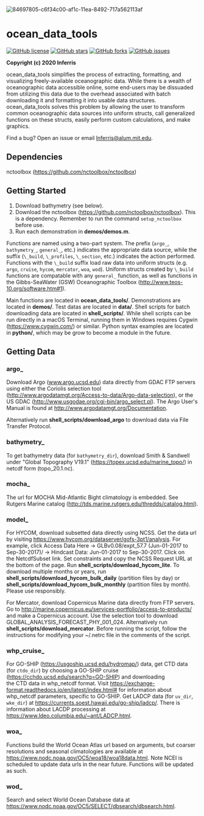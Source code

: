 ![84697805-c6f34c00-af1c-11ea-8492-717a562113af](https://user-images.githubusercontent.com/24570061/85356569-4664ba80-b4dd-11ea-9ec7-8ec26df76dcf.png)

# ocean_data_tools 

[![GitHub license](https://img.shields.io/github/license/lnferris/ocean_data_tools)](https://github.com/lnferris/ocean_data_tools/blob/master/LICENSE) [![GitHub stars](https://img.shields.io/github/stars/lnferris/ocean_data_tools)](https://github.com/lnferris/ocean_data_tools/stargazers) [![GitHub forks](https://img.shields.io/github/forks/lnferris/ocean_data_tools)](https://github.com/lnferris/ocean_data_tools/network) [![GitHub issues](https://img.shields.io/github/issues/lnferris/ocean_data_tools)](https://github.com/lnferris/ocean_data_tools/issues)

**Copyright (c) 2020 lnferris** 

ocean_data_tools simplifies the process of extracting, formatting, and visualizing freely-available oceanographic data. While there is a wealth of oceanographic data accessible online, some end-users may be dissuaded from utilizing this data due to the overhead associated with batch downloading it and formatting it into usable data structures. ocean_data_tools solves this problem by allowing the user to transform common oceanographic data sources into uniform structs, call generalized functions on these structs, easily perform custom calculations, and make graphics.

Find a bug? Open an issue or email lnferris@alum.mit.edu.

## Dependencies

nctoolbox (https://github.com/nctoolbox/nctoolbox)

## Getting Started

1. Download bathymetry (see below).
2. Download the nctoolbox (https://github.com/nctoolbox/nctoolbox). This is a dependency. Remember to run the command ``setup_nctoolbox`` before use.
3. Run each demonstration in **demos/demos.m**.

Functions are named using a two-part system. The prefix (``argo_``, ``bathymetry_``, ``general_``, etc.) indicates the appropriate data source, while the suffix (``\_build``, ``\_profiles``, ``\_section``, etc.) indicates the action performed. Functions with the ``\_build`` suffix load raw data into uniform structs (e.g. ``argo``, ``cruise``, ``hycom``, ``mercator``, ``woa``, ``wod``). Uniform structs created by ``\_build`` functions are compatable with any ``general_`` function, as well as functions in the Gibbs-SeaWater (GSW) Oceanographic Toolbox (http://www.teos-10.org/software.htm#1).

Main functions are located in **ocean_data_tools/**. Demonstrations are located in **demos/**. Test datas are located in **data/**. Shell scripts for batch downloading data are located in **shell_scripts/**. While shell scripts can be run directly in a macOS Terminal, running them in Windows requires Cygwin (https://www.cygwin.com/) or similar. Python syntax examples are located in **python/**, which may be grow to become a module in the future.

## Getting Data

### argo_

Download Argo (www.argo.ucsd.edu) data directly from GDAC FTP servers using either the Coriolis selection tool (http://www.argodatamgt.org/Access-to-data/Argo-data-selection), or the US GDAC (http://www.usgodae.org/cgi-bin/argo_select.pl). The Argo User's Manual is found at http://www.argodatamgt.org/Documentation.

Alternatively run **shell_scripts/download_argo** to download data via File Transfer Protocol.

### bathymetry_

To get bathymetry data (for ``bathymetry_dir``), download Smith & Sandwell under "Global Topography V19.1" (https://topex.ucsd.edu/marine_topo/) in netcdf form (topo_20.1.nc).

### mocha_

The url for MOCHA Mid-Atlantic Bight climatology is embedded. See Rutgers Marine catalog (http://tds.marine.rutgers.edu/thredds/catalog.html).

### model_

For HYCOM, download subsetted data directly using NCSS. Get the data url by visiting https://www.hycom.org/dataserver/gofs-3pt1/analysis. For example, click Access Data Here -> GLBv0.08/expt_57.7 (Jun-01-2017 to Sep-30-2017)/ -> Hindcast Data: Jun-01-2017 to Sep-30-2017. Click on the NetcdfSubset link. Set constraints and copy the NCSS Request URL at the bottom of the page. Run **shell_scripts/download_hycom_lite**. To download multiple months or years, run **shell_scripts/download_hycom_bulk_daily** (partition files by day) or **shell_scripts/download_hycom_bulk_monthly** (partition files by month). Please use responsibly.

For Mercator, download Copernicus Marine data directly from FTP servers. Go to http://marine.copernicus.eu/services-portfolio/access-to-products/ and make a Copernicus account. Use the selection tool to download GLOBAL_ANALYSIS_FORECAST_PHY_001_024. Alternatively run **shell_scripts/download_mercator**. Before running the script, follow the instructions for modifying your ~/.netrc file in the comments of the script.

### whp_cruise_

For GO-SHIP (https://usgoship.ucsd.edu/hydromap/) data, get CTD data (for ``ctdo_dir``) by choosing a GO-SHIP cruise (https://cchdo.ucsd.edu/search?q=GO-SHIP) and downloading the CTD data in whp_netcdf format. 
Visit https://exchange-format.readthedocs.io/en/latest/index.html# for information about whp_netcdf parameters, specific to GO-SHIP. Get LADCP data (for ``uv_dir``, ``wke_dir``) at https://currents.soest.hawaii.edu/go-ship/ladcp/. There is information about LACDP processing at https://www.ldeo.columbia.edu/~ant/LADCP.html.

### woa_

Functions build the World Ocean Atlas url based on arguments, but coarser resolutions and seasonal climatologies are available at https://www.nodc.noaa.gov/OC5/woa18/woa18data.html. Note NCEI is scheduled to update data urls in the near future. Functions will be updated as such.

### wod_

Search and select World Ocean Database data at https://www.nodc.noaa.gov/OC5/SELECT/dbsearch/dbsearch.html.


